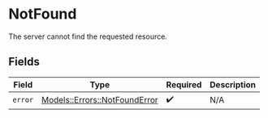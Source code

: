 # NotFound

The server cannot find the requested resource.


## Fields

| Field                                                                 | Type                                                                  | Required                                                              | Description                                                           |
| --------------------------------------------------------------------- | --------------------------------------------------------------------- | --------------------------------------------------------------------- | --------------------------------------------------------------------- |
| `error`                                                               | [Models::Errors::NotFoundError](../../models/errors/notfounderror.md) | :heavy_check_mark:                                                    | N/A                                                                   |